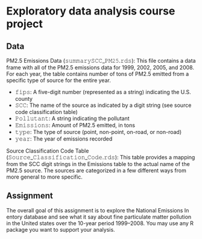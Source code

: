 # Exploratory data analysis course project

## Data

PM2.5 Emissions Data (𝚜𝚞𝚖𝚖𝚊𝚛𝚢𝚂𝙲𝙲_𝙿𝙼𝟸𝟻.𝚛𝚍𝚜): This file contains a data frame with all of the PM2.5 emissions data for 1999, 2002, 2005, and 2008. For each year, the table contains number of tons of PM2.5 emitted from a specific type of source for the entire year.

* 𝚏𝚒𝚙𝚜: A five-digit number (represented as a string) indicating the U.S. county
* 𝚂𝙲𝙲: The name of the source as indicated by a digit string (see source code classification table)
* 𝙿𝚘𝚕𝚕𝚞𝚝𝚊𝚗𝚝: A string indicating the pollutant
* 𝙴𝚖𝚒𝚜𝚜𝚒𝚘𝚗𝚜: Amount of PM2.5 emitted, in tons
* 𝚝𝚢𝚙𝚎: The type of source (point, non-point, on-road, or non-road)
* 𝚢𝚎𝚊𝚛: The year of emissions recorded 

Source Classification Code Table (𝚂𝚘𝚞𝚛𝚌𝚎_𝙲𝚕𝚊𝚜𝚜𝚒𝚏𝚒𝚌𝚊𝚝𝚒𝚘𝚗_𝙲𝚘𝚍𝚎.𝚛𝚍𝚜): This table provides a mapping from the SCC digit strings in the Emissions table to the actual name of the PM2.5 source. The sources are categorized in a few different ways from more general to more specific.

## Assignment 
The overall goal of this assignment is to explore the National Emissions In
entory database and see what it say about fine particulate matter pollution in the United states over the 10-year period 1999–2008. You may use any R package you want to support your analysis.